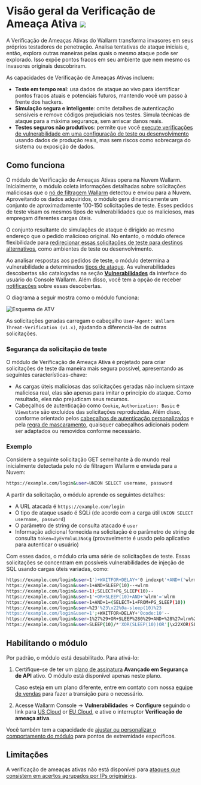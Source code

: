 [al-brute-force-attack]:      ../../attacks-vulns-list.md#brute-force-attack
[al-forced-browsing]:         ../../attacks-vulns-list.md#forced-browsing

# Visão geral da Verificação de Ameaça Ativa <a href="../../../about-wallarm/subscription-plans/#subscription-plans"><img src="../../../images/api-security-tag.svg" style="border: none;"></a>

A Verificação de Ameaças Ativas do Wallarm transforma invasores em seus próprios testadores de penetração. Analisa tentativas de ataque iniciais e, então, explora outras maneiras pelas quais o mesmo ataque pode ser explorado. Isso expõe pontos fracos em seu ambiente que nem mesmo os invasores originais descobriram.

As capacidades de Verificação de Ameaças Ativas incluem:

* **Teste em tempo real**: usa dados de ataque ao vivo para identificar pontos fracos atuais e potenciais futuros, mantendo você um passo à frente dos hackers.
* **Simulação segura e inteligente**: omite detalhes de autenticação sensíveis e remove códigos prejudiciais nos testes. Simula técnicas de ataque para a máxima segurança, sem arriscar danos reais.
* **Testes seguros não produtivos**: permite que você [execute verificações de vulnerabilidade em uma configuração de teste ou desenvolvimento](running-test-on-staging.md) usando dados de produção reais, mas sem riscos como sobrecarga do sistema ou exposição de dados.

## Como funciona

O módulo de Verificação de Ameaças Ativas opera na Nuvem Wallarm. Inicialmente, o módulo coleta informações detalhadas sobre solicitações maliciosas que o [nó de filtragem Wallarm](../../installation/supported-deployment-options.md) detectou e enviou para a Nuvem. Aproveitando os dados adquiridos, o módulo gera dinamicamente um conjunto de aproximadamente 100-150 solicitações de teste. Esses pedidos de teste visam os mesmos tipos de vulnerabilidades que os maliciosos, mas empregam diferentes cargas úteis.

O conjunto resultante de simulações de ataque é dirigido ao mesmo endereço que o pedido malicioso original. No entanto, o módulo oferece flexibilidade para [redirecionar essas solicitações de teste para destinos alternativos](running-test-on-staging.md), como ambientes de teste ou desenvolvimento.

Ao analisar respostas aos pedidos de teste, o módulo determina a vulnerabilidade a determinados [tipos de ataque](../../attacks-vulns-list.md). As vulnerabilidades descobertas são catalogadas na seção [**Vulnerabilidades**](../../user-guides/vulnerabilities.md) da interface do usuário do Console Wallarm. Além disso, você tem a opção de receber [notificações](../../user-guides/settings/integrations/integrations-intro.md) sobre essas descobertas.

O diagrama a seguir mostra como o módulo funciona:

![Esquema de ATV](../../images/vulnerability-detection/active-threat-verification-scheme-prod.png)

As solicitações geradas carregam o cabeçalho `User-Agent: Wallarm Threat-Verification (v1.x)`, ajudando a diferenciá-las de outras solicitações.

### Segurança da solicitação de teste

O módulo de Verificação de Ameaça Ativa é projetado para criar solicitações de teste da maneira mais segura possível, apresentando as seguintes características-chave:

* As cargas úteis maliciosas das solicitações geradas não incluem sintaxe maliciosa real, elas são apenas para imitar o princípio do ataque. Como resultado, eles não prejudicam seus recursos.
* Cabeçalhos de autenticação como `Cookie`, `Authorization: Basic` e `Viewstate` são excluídos das solicitações reproduzidas. Além disso, conforme orientado pelos [cabeçalhos de autenticação personalizados](modify-requests-before-replay.md#replacing-original-authentication-data-with-test-data) e pela [regra de mascaramento](../../user-guides/rules/sensitive-data-rule.md), quaisquer cabeçalhos adicionais podem ser adaptados ou removidos conforme necessário.

### Exemplo

Considere a seguinte solicitação GET semelhante à do mundo real inicialmente detectada pelo nó de filtragem Wallarm e enviada para a Nuvem:

```bash
https://example.com/login&user=UNION SELECT username, password
```

A partir da solicitação, o módulo aprende os seguintes detalhes:

* A URL atacada é `https://example.com/login`
* O tipo de ataque usado é SQLi (de acordo com a carga útil `UNION SELECT username, password`)
* O parâmetro de string de consulta atacado é `user`
* Informação adicional fornecida na solicitação é o parâmetro de string de consulta `token=IyEvYmluL3NoCg` (provavelmente é usado pelo aplicativo para autenticar o usuário)

Com esses dados, o módulo cria uma série de solicitações de teste. Essas solicitações se concentram em possíveis vulnerabilidades de injeção de SQL usando cargas úteis variadas, como:

```bash
https://example.com/login&user=1')+WAITFOR+DELAY+'0 indexpt'+AND+('wlrm'='wlrm
https://example.com/login&user=1+AND+SLEEP(10)--+wlrm
https://example.com/login&user=1);SELECT+PG_SLEEP(10)--
https://example.com/login&user=1'+OR+SLEEP(10)+AND+'wlrm'='wlrm
https://example.com/login&user=1+AND+1=(SELECT+1+FROM+PG_SLEEP(10))
https://example.com/login&user=%23'%23\x22%0a-sleep(10)%23
https://example.com/login&user=1';+WAITFOR+DELAY+'0code:10'--
https://example.com/login&user=1%27%29+OR+SLEEP%280%29+AND+%28%27wlrm%27%3D%27wlrm
https://example.com/login&user=SLEEP(10)/*'XOR(SLEEP(10))OR'|\x22XOR(SLEEP(10))OR\x22*/
```

## Habilitando o módulo

Por padrão, o módulo está desabilitado. Para ativá-lo:

1. Certifique-se de ter um [plano de assinatura](../../about-wallarm/subscription-plans.md#subscription-plans) **Avançado em Segurança de API** ativo. O módulo está disponível apenas neste plano.

    Caso esteja em um plano diferente, entre em contato com nossa [equipe de vendas](mailto:sales@wallarm.com) para fazer a transição para o necessário.
1. Acesse Wallarm Console → **Vulnerabilidades** → **Configure** seguindo o link para [US Cloud](https://us1.my.wallarm.com/vulnerabilities/active?configure=true) or [EU Cloud](https://my.wallarm.com/vulnerabilities/active?configure=true), e ative o interruptor **Verificação de ameaça ativa**.

Você também tem a capacidade de [ajustar ou personalizar o comportamento do módulo](enable-disable-active-threat-verification.md) para pontos de extremidade específicos.

## Limitações

A verificação de ameaças ativas não está disponível para [ataques que consistem em acertos agrupados por IPs originários](../../user-guides/triggers/trigger-examples.md#group-hits-originating-from-the-same-ip-into-one-attack).
